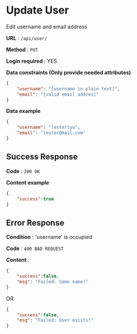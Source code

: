 # Update User

Edit username and email address

**URL** : `/api/user/`

**Method** : `PUT`

**Login required** : YES

**Data constraints (Only provide needed attributes)**

```json
{
    "username": "[username in plain text]",
    "email": "[valid email addres]"
}
```

**Data example**

```json
{
    "username": "lesterlyu",
    "email": "lester@mail.com"
}
```

## Success Response

**Code** : `200 OK`

**Content example**

```json
{
    "success":true
}
```

## Error Response

**Condition** : 'username' is occupied

**Code** : `400 BAD REQUEST`

**Content** :

```json
{
    "success":false,
    "msg": "Failed: Same name!"
}
```
OR
```json
{
    "success":false,
    "msg": "Failed: User exists!"
}
```